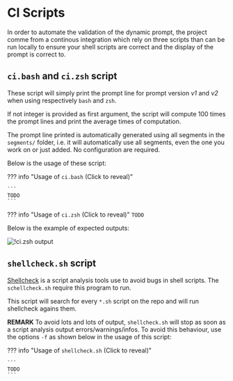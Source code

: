 # CI Scripts

In order to automate the validation of the dynamic prompt, the project comme
from a continous integration which rely on three scripts than can be run locally
to ensure your shell scripts are correct and the display of the prompt is
correct to.

## `ci.bash` and `ci.zsh` script

These script will simply print the prompt line for prompt version _v1_ and _v2_
when using respectively `bash` and `zsh`.

If not integer is provided as first argument, the script will compute 100 times
the prompt lines and print the average times of computation.

The prompt line printed is automatically generated using all segments in the
`segments/` folder, i.e. it will automatically use all segments, even the one
you work on or just added. No configuration are required.


Below is the usage of these script:

??? info "Usage of `ci.bash` (Click to reveal)"

    ```
    TODO
    ```


??? info "Usage of `ci.zsh` (Click to reveal)"
    ```
    TODO
    ```

Below is the example of expected outputs:

![!ci.zsh output][ci.zsh_output]

## `shellcheck.sh` script

[Shellcheck][shellcheck] is a script analysis tools use to avoid bugs in shell
scripts. The `schellcheck.sh` require this program to run.

This script will search for every `*.sh` script on the repo and will run
shellcheck agains them.

**REMARK** To avoid lots and lots of output, `shellcheck.sh` will stop as soon
as a script analysis output errors/warnings/infos. To avoid this behaviour, use
the options `-f` as shown below in the usage of this script:

??? info "Usage of `shellcheck.sh` (Click to reveal)"

    ```
    TODO
    ```


[shellcheck]: https://www.shellcheck.net/

[ci.zsh_output]: TODO
